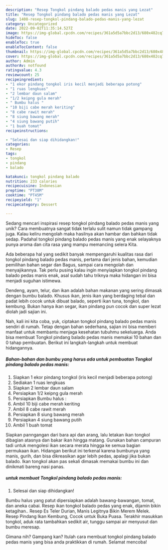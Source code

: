 ```yaml
---
description: "Resep Tongkol pindang balado pedas manis yang Lezat"
title: "Resep Tongkol pindang balado pedas manis yang Lezat"
slug: 1408-resep-tongkol-pindang-balado-pedas-manis-yang-lezat
category: Uncategorized
date: 2022-09-02T11:35:14.527Z
image: https://img-global.cpcdn.com/recipes/361a5d5a7bbc2d13/680x482cq70/tongkol-pindang-balado-pedas-manis-foto-resep-utama.jpg
hideToc: false
enableToc: true
enableTocContent: false
thumbnail: https://img-global.cpcdn.com/recipes/361a5d5a7bbc2d13/680x482cq70/tongkol-pindang-balado-pedas-manis-foto-resep-utama.jpg
cover: https://img-global.cpcdn.com/recipes/361a5d5a7bbc2d13/680x482cq70/tongkol-pindang-balado-pedas-manis-foto-resep-utama.jpg
author: Admin
authorAv: notfound
ratingvalue: 4.3
reviewcount: 25
recipeingredient:
- "1 ekor pindang tongkol iris kecil menjadi beberapa potong"
- "1 ruas lengkuas"
- "2 lembar daun salam"
- "1/2 keipng gula merah"
- " Bumbu halus "
- "10 biji cabe merah keriting"
- "8 cabe rawit merah"
- "8 siung bawang merah"
- "4 siung bawang putih"
- "1 buah tomat"
recipeinstructions:

- "Selesai dan siap dihidangkan!"
categories:
- Resep
tags:
- tongkol
- pindang
- balado

katakunci: tongkol pindang balado 
nutrition: 233 calories
recipecuisine: Indonesian
preptime: "PT38M"
cooktime: "PT45M"
recipeyield: "1"
recipecategory: Dessert

---
```





Sedang mencari inspirasi resep tongkol pindang balado pedas manis yang unik? Cara membuatnya sangat tidak terlalu sulit namun tidak gampang juga. Kalau keliru mengolah maka hasilnya akan hambar dan bahkan tidak sedap. Padahal tongkol pindang balado pedas manis yang enak selayaknya punya aroma dan cita rasa yang mampu memancing selera Kita.





Ada beberapa hal yang sedikit banyak mempengaruhi kualitas rasa dari tongkol pindang balado pedas manis, pertama dari jenis bahan, kemudian pemilihan bahan segar dan Bagus, sampai cara mengolah dan menyajikannya. Tak perlu pusing kalau ingin menyiapkan tongkol pindang balado pedas manis enak,      asal sudah tahu triknya maka hidangan ini bisa menjadi suguhan istimewa.














Dendeng, ayam, telur, dan ikan adalah bahan makanan yang sering dimasak dengan bumbu balado. Khusus ikan, jenis ikan yang berdaging tebal dan padat lebih cocok untuk dibuat balado, seperti ikan tuna, tongkol, dan kembung. Bukan hanya ikan segar, ikan pindang pun cocok dan super lezat diolah jadi sajian ini.






Nah, kali ini kita coba, yuk, ciptakan tongkol pindang balado pedas manis sendiri di rumah. Tetap dengan bahan sederhana, sajian ini bisa memberi manfaat untuk membantu menjaga kesehatan tubuhmu sekeluarga. Anda bisa membuat Tongkol pindang balado pedas manis memakai 10 bahan dan 0 tahap pembuatan. Berikut ini langkah-langkah untuk membuat hidangannya.

<!--inarticleads1-->

##### Bahan-bahan dan bumbu yang harus ada untuk pembuatan Tongkol pindang balado pedas manis:

1. Siapkan 1 ekor pindang tongkol (iris kecil menjadi beberapa potong)
1. Sediakan 1 ruas lengkuas
1. Siapkan 2 lembar daun salam
1. Persiapkan 1/2 keipng gula merah
1. Persiapkan  Bumbu halus :
1. Ambil 10 biji cabe merah keriting
1. Ambil 8 cabe rawit merah
1. Persiapkan 8 siung bawang merah
1. Persiapkan 4 siung bawang putih
1. Ambil 1 buah tomat


Siapkan panngangan dari bara api dan arang, lalu letakan ikan tongkol dibagian atasnya dan bakar ikan hingga matang. Gunakan bahan campuran tadi untuk mengolesi ikan secara merata hingga ke semua bagian permukaan ikan. Hidangan berikut ini terkenal karena bumbunya yang manis, gurih, dan bisa dikreasikan agar lebih pedas, apalagi jika bukan balado. Ikan tongkol akan pas sekali dimasak memakai bumbu ini dan dinikmati bareng nasi panas. 

<!--inarticleads2-->

#####  untuk membuat Tongkol pindang balado pedas manis:


1. Selesai dan siap dihidangkan!

Bumbu halus yang patut dipersiapkan adalah bawang-bawangan, tomat, dan aneka cabai. Resep ikan tongkol balado pedas yang enak, dijamin bikin ketagihan.. Resep Es Teler Durian, Manis Legitnya Bikin Merem Melek. Resep Pindang Ikan Kembung, Cocok untuk Buka Puasa. Terakhir masukkan tongkol, aduk rata tambahkan sedikit air, tunggu sampai air menyusut dan bumbu meresap. 

Gimana nih? Gampang kan? Itulah cara membuat tongkol pindang balado pedas manis yang bisa anda praktikkan di rumah. Selamat mencoba!
